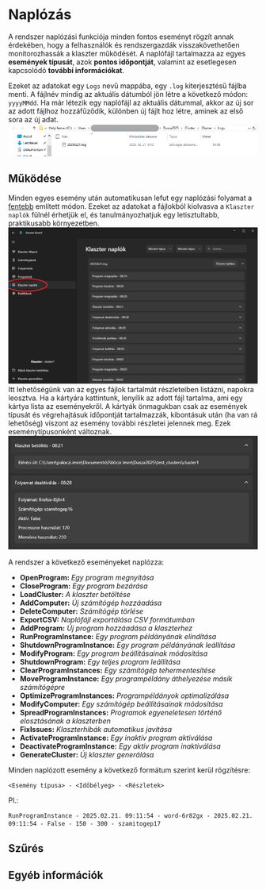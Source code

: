 # Naplózás

A rendszer naplózási funkciója minden fontos eseményt rögzít annak érdekében, hogy a felhasználók és rendszergazdák visszakövethetően monitorozhassák a klaszter működését. A naplófájl tartalmazza az egyes **események típusát**, azok **pontos időpontját**, valamint az esetlegesen kapcsolódó **további információkat**.


Ezeket az adatokat egy `Logs` nevű mappába, egy `.log` kiterjesztésű fájlba menti. A fájlnév mindig az aktuális dátumból jön létre a következő módon: `yyyyMMdd`. Ha már létezik egy naplófájl az aktuális dátummal, akkor az új sor az adott fájlhoz hozzáfűződik, különben új fájlt hoz létre, aminek az első sora az új adat.
![Naplófájl](../img/felhasznaloi/naplozas/naplofajl.png)

## Működése

Minden egyes esemény után automatikusan lefut egy naplózási folyamat a [fentebb](#naplozas) említett módon. Ezeket az adatokat a fájlokból kiolvasva a `Klaszter naplók` fülnél érhetjük el, és tanulmányozhatjuk egy letisztultabb, praktikusabb környezetben.
![Klaszter naplók oldal](../img/felhasznaloi/naplozas/klaszter-naplok-oldal.png)
Itt lehetőségünk van az egyes fájlok tartalmát részleteiben listázni, napokra leosztva. Ha a kártyára kattintunk, lenyílik az adott fájl tartalma, ami egy kártya lista az eseményekről. A kártyák önmagukban csak az események típusát és végrehajtásuk időpontját tartalmazzák, kibontásuk után (ha van rá lehetőség) viszont az esemény további részletei jelennek meg. Ezek eseménytípusonként változnak.
![Esemény részletek](../img/felhasznaloi/naplozas/esemeny-reszletek.png)

A rendszer a következő eseményeket naplózza:

- **OpenProgram:** *Egy program megnyitása*
- **CloseProgram:** *Egy program bezárása*
- **LoadCluster:** *A klaszter betöltése*
- **AddComputer:** *Új számítógép hozzáadása*
- **DeleteComputer:** *Számítógép törlése*
- **ExportCSV:** *Naplófájl exportálása CSV formátumban*
- **AddProgram:** *Új program hozzáadása a klaszterhez*
- **RunProgramInstance:** *Egy program példányának elindítása*
- **ShutdownProgramInstance:** *Egy program példányának leállítása*
- **ModifyProgram:** *Egy program beállításainak módosítása*
- **ShutdownProgram:** *Egy teljes program leállítása*
- **ClearProgramInstances:** *Egy számítógép tehermentesítése*
- **MoveProgramInstance:** *Egy programpéldány áthelyezése másik számítógépre*
- **OptimizeProgramInstances:** *Programpéldányok optimalizálása*
- **ModifyComputer:** *Egy számítógép beállításainak módosítása*
- **SpreadProgramInstances:** *Programok egyeneletesen történő elosztásának a klaszterben*
- **FixIssues:** *Klaszterhibák automatikus javítása*
- **ActivateProgramInstance:** *Egy inaktív program aktiválása*
- **DeactivateProgramInstance:** *Egy aktív program inaktiválása*
- **GenerateCluster:** *Új klaszter generálása*

Minden naplózott esemény a következő formátum szerint kerül rögzítésre:

```
<Esemény típusa> - <Időbélyeg> - <Részletek>
```

Pl.:

```
RunProgramInstance - 2025.02.21. 09:11:54 - word-6r82gx - 2025.02.21. 09:11:54 - False - 150 - 300 - szamitogep17
```

## Szűrés

## Egyéb információk